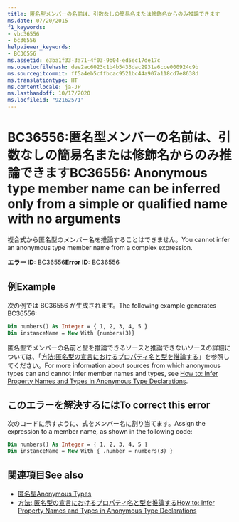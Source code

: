 ```yaml
---
title: 匿名型メンバーの名前は、引数なしの簡易名または修飾名からのみ推論できます
ms.date: 07/20/2015
f1_keywords:
- vbc36556
- bc36556
helpviewer_keywords:
- BC36556
ms.assetid: e3ba1f33-3a71-4f03-9b04-ed5ec17de17c
ms.openlocfilehash: dee2ac6023c1b4b5433dac2931a6cce000924c9b
ms.sourcegitcommit: ff5a4eb5cffbcac9521bc44a907a118cd7e8638d
ms.translationtype: HT
ms.contentlocale: ja-JP
ms.lasthandoff: 10/17/2020
ms.locfileid: "92162571"
---
```

# <a name="bc36556-anonymous-type-member-name-can-be-inferred-only-from-a-simple-or-qualified-name-with-no-arguments"></a><span data-ttu-id="b291e-102">BC36556:匿名型メンバーの名前は、引数なしの簡易名または修飾名からのみ推論できます</span><span class="sxs-lookup"><span data-stu-id="b291e-102">BC36556: Anonymous type member name can be inferred only from a simple or qualified name with no arguments</span></span>

<span data-ttu-id="b291e-103">複合式から匿名型のメンバー名を推論することはできません。</span><span class="sxs-lookup"><span data-stu-id="b291e-103">You cannot infer an anonymous type member name from a complex expression.</span></span>

<span data-ttu-id="b291e-104">**エラー ID:** BC36556</span><span class="sxs-lookup"><span data-stu-id="b291e-104">**Error ID:** BC36556</span></span>

## <a name="example"></a><span data-ttu-id="b291e-105">例</span><span class="sxs-lookup"><span data-stu-id="b291e-105">Example</span></span>

<span data-ttu-id="b291e-106">次の例では BC36556 が生成されます。</span><span class="sxs-lookup"><span data-stu-id="b291e-106">The following example generates BC36556:</span></span>

```vb
Dim numbers() As Integer = { 1, 2, 3, 4, 5 }
Dim instanceName = New With {numbers(3)}
```

<span data-ttu-id="b291e-107">匿名型でメンバーの名前と型を推論できるソースと推論できないソースの詳細については、「[方法:匿名型の宣言におけるプロパティ名と型を推論する](../../programming-guide/language-features/objects-and-classes/how-to-infer-property-names-and-types-in-anonymous-type-declarations.md)」を参照してください。</span><span class="sxs-lookup"><span data-stu-id="b291e-107">For more information about sources from which anonymous types can and cannot infer member names and types, see [How to: Infer Property Names and Types in Anonymous Type Declarations](../../programming-guide/language-features/objects-and-classes/how-to-infer-property-names-and-types-in-anonymous-type-declarations.md).</span></span>

## <a name="to-correct-this-error"></a><span data-ttu-id="b291e-108">このエラーを解決するには</span><span class="sxs-lookup"><span data-stu-id="b291e-108">To correct this error</span></span>

<span data-ttu-id="b291e-109">次のコードに示すように、式をメンバー名に割り当てます。</span><span class="sxs-lookup"><span data-stu-id="b291e-109">Assign the expression to a member name, as shown in the following code:</span></span>

```vb
Dim numbers() As Integer = { 1, 2, 3, 4, 5 }
Dim instanceName = New With { .number = numbers(3) }
```

## <a name="see-also"></a><span data-ttu-id="b291e-110">関連項目</span><span class="sxs-lookup"><span data-stu-id="b291e-110">See also</span></span>

- [<span data-ttu-id="b291e-111">匿名型</span><span class="sxs-lookup"><span data-stu-id="b291e-111">Anonymous Types</span></span>](../../programming-guide/language-features/objects-and-classes/anonymous-types.md)
- [<span data-ttu-id="b291e-112">方法: 匿名型の宣言におけるプロパティ名と型を推論する</span><span class="sxs-lookup"><span data-stu-id="b291e-112">How to: Infer Property Names and Types in Anonymous Type Declarations</span></span>](../../programming-guide/language-features/objects-and-classes/how-to-infer-property-names-and-types-in-anonymous-type-declarations.md)
